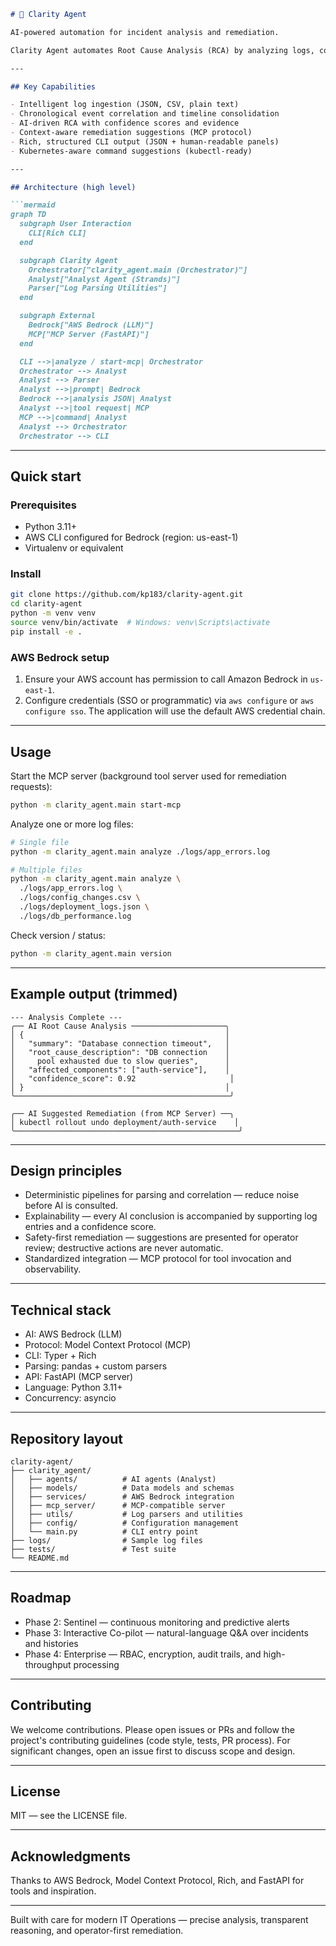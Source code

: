 ```markdown
# 🤖 Clarity Agent

AI-powered automation for incident analysis and remediation.

Clarity Agent automates Root Cause Analysis (RCA) by analyzing logs, correlating events across systems, and suggesting safe, context-aware remediation actions. It combines a human-friendly CLI with AI models and an MCP-compatible tool server to shorten incident resolution from hours to minutes.

---

## Key Capabilities

- Intelligent log ingestion (JSON, CSV, plain text)
- Chronological event correlation and timeline consolidation
- AI-driven RCA with confidence scores and evidence
- Context-aware remediation suggestions (MCP protocol)
- Rich, structured CLI output (JSON + human-readable panels)
- Kubernetes-aware command suggestions (kubectl-ready)

---

## Architecture (high level)

```mermaid
graph TD
  subgraph User Interaction
    CLI[Rich CLI]
  end

  subgraph Clarity Agent
    Orchestrator["clarity_agent.main (Orchestrator)"]
    Analyst["Analyst Agent (Strands)"]
    Parser["Log Parsing Utilities"]
  end

  subgraph External
    Bedrock["AWS Bedrock (LLM)"]
    MCP["MCP Server (FastAPI)"]
  end

  CLI -->|analyze / start-mcp| Orchestrator
  Orchestrator --> Analyst
  Analyst --> Parser
  Analyst -->|prompt| Bedrock
  Bedrock -->|analysis JSON| Analyst
  Analyst -->|tool request| MCP
  MCP -->|command| Analyst
  Analyst --> Orchestrator
  Orchestrator --> CLI
```

---

## Quick start

### Prerequisites

- Python 3.11+
- AWS CLI configured for Bedrock (region: us-east-1)
- Virtualenv or equivalent

### Install

```bash
git clone https://github.com/kp183/clarity-agent.git
cd clarity-agent
python -m venv venv
source venv/bin/activate  # Windows: venv\Scripts\activate
pip install -e .
```

### AWS Bedrock setup

1. Ensure your AWS account has permission to call Amazon Bedrock in `us-east-1`.
2. Configure credentials (SSO or programmatic) via `aws configure` or `aws configure sso`. The application will use the default AWS credential chain.

---

## Usage

Start the MCP server (background tool server used for remediation requests):

```bash
python -m clarity_agent.main start-mcp
```

Analyze one or more log files:

```bash
# Single file
python -m clarity_agent.main analyze ./logs/app_errors.log

# Multiple files
python -m clarity_agent.main analyze \
  ./logs/app_errors.log \
  ./logs/config_changes.csv \
  ./logs/deployment_logs.json \
  ./logs/db_performance.log
```

Check version / status:

```bash
python -m clarity_agent.main version
```

---

## Example output (trimmed)

```
--- Analysis Complete ---
╭── AI Root Cause Analysis ─────────────────────╮
│ {                                             │
│   "summary": "Database connection timeout",   │
│   "root_cause_description": "DB connection    │
│     pool exhausted due to slow queries",      │
│   "affected_components": ["auth-service"],    │
│   "confidence_score": 0.92                     │
│ }                                             │
╰────────────────────────────────────────────────╯

╭── AI Suggested Remediation (from MCP Server) ──╮
│ kubectl rollout undo deployment/auth-service    │
╰──────────────────────────────────────────────────╯
```

---

## Design principles

- Deterministic pipelines for parsing and correlation — reduce noise before AI is consulted.
- Explainability — every AI conclusion is accompanied by supporting log entries and a confidence score.
- Safety-first remediation — suggestions are presented for operator review; destructive actions are never automatic.
- Standardized integration — MCP protocol for tool invocation and observability.

---

## Technical stack

- AI: AWS Bedrock (LLM)
- Protocol: Model Context Protocol (MCP)
- CLI: Typer + Rich
- Parsing: pandas + custom parsers
- API: FastAPI (MCP server)
- Language: Python 3.11+
- Concurrency: asyncio

---

## Repository layout

```
clarity-agent/
├── clarity_agent/
│   ├── agents/          # AI agents (Analyst)
│   ├── models/          # Data models and schemas
│   ├── services/        # AWS Bedrock integration
│   ├── mcp_server/      # MCP-compatible server
│   ├── utils/           # Log parsers and utilities
│   ├── config/          # Configuration management
│   └── main.py          # CLI entry point
├── logs/                # Sample log files
├── tests/               # Test suite
└── README.md
```

---

## Roadmap

- Phase 2: Sentinel — continuous monitoring and predictive alerts
- Phase 3: Interactive Co-pilot — natural-language Q&A over incidents and histories
- Phase 4: Enterprise — RBAC, encryption, audit trails, and high-throughput processing

---

## Contributing

We welcome contributions. Please open issues or PRs and follow the project's contributing guidelines (code style, tests, PR process). For significant changes, open an issue first to discuss scope and design.

---

## License

MIT — see the LICENSE file.

---

## Acknowledgments

Thanks to AWS Bedrock, Model Context Protocol, Rich, and FastAPI for tools and inspiration.

---
Built with care for modern IT Operations — precise analysis, transparent reasoning, and operator-first remediation.
```
